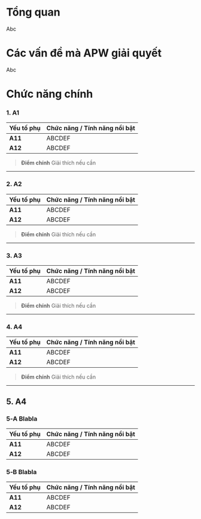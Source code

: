 # Tổng quan

Abc

# Các vấn đề mà APW giải quyết

Abc

# Chức năng chính

### 1. A1

| Yếu tố phụ         | Chức năng / Tính năng nổi bật                                                                                |
| ------------- | ------------------------------------------------------------------------------------ |
| **A11** | ABCDEF |
| **A12** | ABCDEF |

> **Điểm chính** Giải thích nếu cần

---

### 2. A2

| Yếu tố phụ         | Chức năng / Tính năng nổi bật                                                                                |
| ------------- | ------------------------------------------------------------------------------------ |
| **A11** | ABCDEF |
| **A12** | ABCDEF |

> **Điểm chính** Giải thích nếu cần
---

### 3. A3

| Yếu tố phụ         | Chức năng / Tính năng nổi bật                                                                                |
| ------------- | ------------------------------------------------------------------------------------ |
| **A11** | ABCDEF |
| **A12** | ABCDEF |

> **Điểm chính** Giải thích nếu cần

---

### 4. A4

| Yếu tố phụ         | Chức năng / Tính năng nổi bật                                                                                |
| ------------- | ------------------------------------------------------------------------------------ |
| **A11** | ABCDEF |
| **A12** | ABCDEF |

> **Điểm chính** Giải thích nếu cần

---

## 5. A4

### 5‑A Blabla

| Yếu tố phụ         | Chức năng / Tính năng nổi bật                                                                                |
| ------------- | ------------------------------------------------------------------------------------ |
| **A11** | ABCDEF |
| **A12** | ABCDEF |

### 5‑B Blabla

| Yếu tố phụ         | Chức năng / Tính năng nổi bật                                                                                |
| ------------- | ------------------------------------------------------------------------------------ |
| **A11** | ABCDEF |
| **A12** | ABCDEF |
